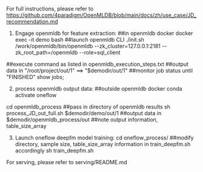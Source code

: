 For full instructions, please refer to https://github.com/4paradigm/OpenMLDB/blob/main/docs/zh/use_case/JD_recommendation.md 


1. Engage openmldb for feature extraction:
##in openmldb docker
docker exec -it demo bash
##launch openmldb CLI
./init.sh
/work/openmldb/bin/openmldb --zk_cluster=127.0.0.1:2181 --zk_root_path=/openmldb --role=sql_client

##execute command as listed in openmldb_execution_steps.txt
##output data in "/root/project/out/1" ==> "$demodir/out/1"
##monitor job status until "FINISHED"
show jobs;
 

2. process openmldb output data:
##outside openmldb docker
conda activate oneflow

cd openmldb_process
##pass in directory of openmldb results
sh process_JD_out_full.sh $demodir/demo/out/1
##output data in $demodir/openmldb_process/out
##note output information, table_size_array

3. Launch oneflow deepfm model training:
cd oneflow_process/
##modify directory, sample size, table_size_array information in train_deepfm.sh accordingly
sh train_deepfm.sh

For serving, please refer to serving/README.md

